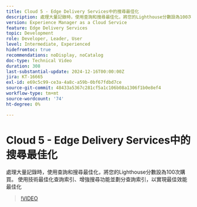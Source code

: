 ```yaml
---
title: Cloud 5 - Edge Delivery Services中的搜尋最佳化
description: 處理大量記錄時，使用查詢和搜尋最佳化，將您的Lighthouse分數設為100次購買。
version: Experience Manager as a Cloud Service
feature: Edge Delivery Services
topic: Development
role: Developer, Leader, User
level: Intermediate, Experienced
hidefromtoc: true
recommendations: noDisplay, noCatalog
doc-type: Technical Video
duration: 308
last-substantial-update: 2024-12-16T00:00:00Z
jira: KT-16665
exl-id: e69c5c99-ce3a-4a8c-a59b-0bf67fdbd7ce
source-git-commit: 48433a5367c281cf5a1c106b08a1306f1b0e8ef4
workflow-type: tm+mt
source-wordcount: '74'
ht-degree: 0%

---
```


# Cloud 5 - Edge Delivery Services中的搜尋最佳化

處理大量記錄時，使用查詢和搜尋最佳化，將您的Lighthouse分數設為100次購買。 使用技術最佳化查詢索引、增強搜尋功能並劃分查詢索引，以實現最佳效能最佳化

>[!VIDEO](https://video.tv.adobe.com/v/3440989/?learn=on&enablevpops&captions=chi_hant)
